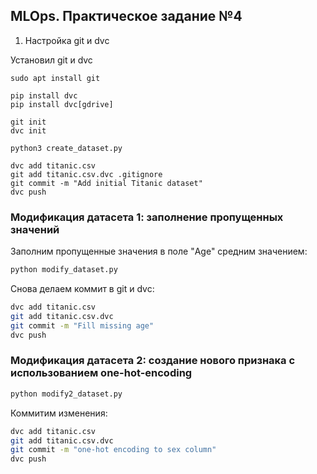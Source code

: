 ## MLOps. Практическое задание №4




1. Настройка git и dvc

Установил git и dvc

```
sudo apt install git
```

```
pip install dvc
pip install dvc[gdrive]
```

```
git init
dvc init
```

```
python3 create_dataset.py
```

```
dvc add titanic.csv
git add titanic.csv.dvc .gitignore
git commit -m "Add initial Titanic dataset"
dvc push
```

### Модификация датасета 1: заполнение пропущенных значений

Заполним пропущенные значения в поле "Age" средним значением:
```bash
python modify_dataset.py
```
Снова делаем коммит в git и dvc:
```bash
dvc add titanic.csv
git add titanic.csv.dvc
git commit -m "Fill missing age"
dvc push
```

### Модификация датасета 2: cоздание нового признака с использованием one-hot-encoding

```bash
python modify2_dataset.py
```

Коммитим изменения:
```bash
dvc add titanic.csv
git add titanic.csv.dvc
git commit -m "one-hot encoding to sex column"
dvc push
```
